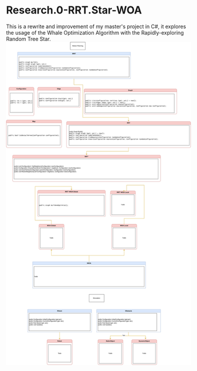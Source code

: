 # Research.0-RRT.Star-WOA
This is a rewrite and improvement of my master's project in C#, it explores the usage of the Whale Optimization Algorithm with the Rapidly-exploring Random Tree Star.
![Alt text](./diagram.svg)


